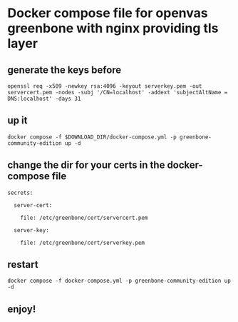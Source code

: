 # Docker compose file for openvas greenbone with nginx providing tls layer



## generate the keys before 

`openssl req -x509 -newkey rsa:4096 -keyout serverkey.pem -out servercert.pem -nodes -subj '/CN=localhost' -addext 'subjectAltName = DNS:localhost' -days 31`

## up it

`docker compose -f $DOWNLOAD_DIR/docker-compose.yml -p greenbone-community-edition up -d`

## change the dir for your certs in the docker-compose file

`secrets:`

`  server-cert:`

`    file: /etc/greenbone/cert/servercert.pem`

`  server-key:`

`    file: /etc/greenbone/cert/serverkey.pem`

## restart

`docker compose -f docker-compose.yml -p greenbone-community-edition up -d`

## enjoy!
